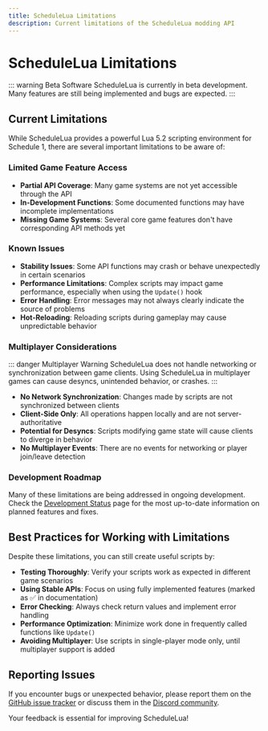 ```yaml
---
title: ScheduleLua Limitations
description: Current limitations of the ScheduleLua modding API
---
```


# ScheduleLua Limitations

::: warning Beta Software
ScheduleLua is currently in beta development. Many features are still being implemented and bugs are expected.
:::

## Current Limitations

While ScheduleLua provides a powerful Lua 5.2 scripting environment for Schedule 1, there are several important limitations to be aware of:

### Limited Game Feature Access

- **Partial API Coverage**: Many game systems are not yet accessible through the API
- **In-Development Functions**: Some documented functions may have incomplete implementations
- **Missing Game Systems**: Several core game features don't have corresponding API methods yet

### Known Issues

- **Stability Issues**: Some API functions may crash or behave unexpectedly in certain scenarios
- **Performance Limitations**: Complex scripts may impact game performance, especially when using the `Update()` hook
- **Error Handling**: Error messages may not always clearly indicate the source of problems
- **Hot-Reloading**: Reloading scripts during gameplay may cause unpredictable behavior

### Multiplayer Considerations

::: danger Multiplayer Warning
ScheduleLua does not handle networking or synchronization between game clients. Using ScheduleLua in multiplayer games can cause desyncs, unintended behavior, or crashes.
:::

- **No Network Synchronization**: Changes made by scripts are not synchronized between clients
- **Client-Side Only**: All operations happen locally and are not server-authoritative
- **Potential for Desyncs**: Scripts modifying game state will cause clients to diverge in behavior
- **No Multiplayer Events**: There are no events for networking or player join/leave detection

### Development Roadmap

Many of these limitations are being addressed in ongoing development. Check the [Development Status](/guide/development-status) page for the most up-to-date information on planned features and fixes.

## Best Practices for Working with Limitations

Despite these limitations, you can still create useful scripts by:

- **Testing Thoroughly**: Verify your scripts work as expected in different game scenarios
- **Using Stable APIs**: Focus on using fully implemented features (marked as ✅ in documentation)
- **Error Checking**: Always check return values and implement error handling
- **Performance Optimization**: Minimize work done in frequently called functions like `Update()`
- **Avoiding Multiplayer**: Use scripts in single-player mode only, until multiplayer support is added

## Reporting Issues

If you encounter bugs or unexpected behavior, please report them on the [GitHub issue tracker](https://github.com/ScheduleLua/ScheduleLua-Framework/issues) or discuss them in the [Discord community](https://discord.gg/Ab8snpEFDn).

Your feedback is essential for improving ScheduleLua! 